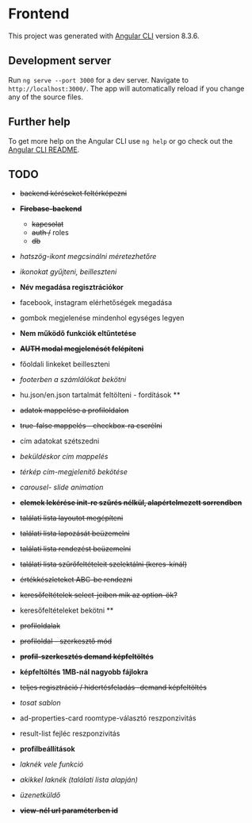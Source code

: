 # Frontend

This project was generated with [Angular CLI](https://github.com/angular/angular-cli) version 8.3.6.

## Development server

Run `ng serve --port 3000` for a dev server. Navigate to `http://localhost:3000/`. The app will automatically reload if you change any of the source files.

## Further help

To get more help on the Angular CLI use `ng help` or go check out the [Angular CLI README](https://github.com/angular/angular-cli/blob/master/README.md).

## TODO
* ~~backend kéréseket feltérképezni~~
* ~~__Firebase-backend__~~
  * ~~kapcsolat~~
  * ~~auth /~~ roles
  * ~~db~~ 
* _hatszög-ikont megcsinálni méretezhetőre_
* _ikonokat gyűjteni, beilleszteni_
* __Név megadása regisztrációkor__
* facebook, instagram elérhetőségek megadása
* gombok megjelenése mindenhol egységes legyen
* __Nem működő funkciók eltűntetése__
* ~~__AUTH modal megjelenését felépíteni__~~
* főoldali linkeket beilleszteni
* _footerben a számlálókat bekötni_
* hu.json/en.json tartalmát feltölteni - fordítások **
* ~~adatok mappelése a profiloldalon~~
* ~~true-false mappelés - checkbox-ra cserélni~~
* cím adatokat szétszedni
* _beküldéskor cím mappelés_
* _térkép cím-megjelenítő bekötése_
* _carousel- slide animation_
* ~~__elemek lekérése init-re szűrés nélkül, alapértelmezett sorrendben__~~
* ~~találati lista layoutot megépíteni~~
* ~~találati lista lapozását beüzemelni~~
* ~~találati lista rendezést beüzemelni~~
* ~~találati lista szűrőfeltételeit szelektálni (keres-kínál)~~
* ~~értékkészleteket ABC-be rendezni~~
* ~~keresőfeltételek select-jeiben mik az option-ök?~~
* keresőfeltételeket bekötni **
* ~~profiloldalak~~
* ~~profiloldal - szerkesztő mód~~
* ~~__profil-szerkesztés demand képfeltöltés__~~
* __képfeltöltés 1MB-nál nagyobb fájlokra__
* ~~teljes regisztráció / hidertésfeladás -demand képfeltöltés~~
* _tosat sablon_
* ad-properties-card roomtype-választó reszponzivitás
* result-list fejléc reszponzivitás
* __profilbeállítások__
* _laknék vele funkció_
* _akikkel laknék (találati lista alapján)_

* _üzenetküldő_
* ~~__view-nél url paraméterben id__~~
